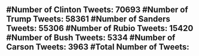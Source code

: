 #Number of Clinton Tweets: 70693
#Number of Trump Tweets: 58361
#Number of Sanders Tweets: 55306
#Number of Rubio Tweets: 15420
#Number of Bush Tweets: 5334
#Number of Carson Tweets: 3963
#Total Number of Tweets:  
---
